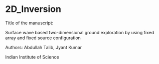 # 2D_Inversion
Title of the manuscript:

Surface wave based two-dimensional ground exploration by using fixed array and fixed source configuration

Authors:
Abdullah Talib, Jyant Kumar

Indian Institute of Science
